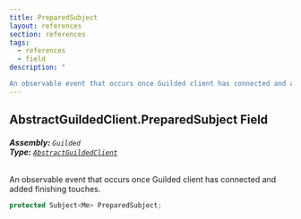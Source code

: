 ```yaml
---
title: PreparedSubject
layout: references
section: references
tags:
  - references
  - field
description: "

An observable event that occurs once Guilded client has connected and added finishing touches."
---
```


## AbstractGuildedClient.PreparedSubject Field
###### **Assembly:** `Guilded`<br/>**Type:** [`AbstractGuildedClient`](AbstractGuildedClient 'Guilded.AbstractGuildedClient')

An observable event that occurs once Guilded client has connected and added finishing touches.

```csharp
protected Subject<Me> PreparedSubject;
```